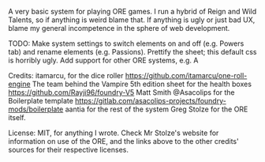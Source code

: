 A very basic system for playing ORE games. I run a hybrid of Reign and Wild Talents, so if anything is weird blame that. If anything is ugly or just bad UX, blame my general incompetence in the sphere of web development.

TODO: Make system settings to switch elements on and off (e.g. Powers tab) and rename elements (e.g. Passions).
      Prettify the sheet; this default css is horribly ugly.
      Add support for other ORE systems, e.g. A

Credits:
itamarcu, for the dice roller https://github.com/itamarcu/one-roll-engine
The team behind the Vampire 5th edition sheet for the health boxes https://github.com/Rayji96/foundry-V5
Matt Smith @Asacolips for the Boilerplate template https://gitlab.com/asacolips-projects/foundry-mods/boilerplate
aantia for the rest of the system
Greg Stolze for the ORE itself.



License:
MIT, for anything I wrote. Check Mr Stolze's website for information on use of the ORE, and the links above to the other credits' sources for their respective licenses.
